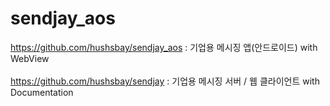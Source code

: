 # sendjay_aos

https://github.com/hushsbay/sendjay_aos : 기업용 메시징 앱(안드로이드) with WebView<br/><br/>
<https://github.com/hushsbay/sendjay> : 기업용 메시징 서버 / 웹 클라이언트 with Documentation


